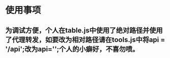 # 使用事项

## 为调试方便，个人在table.js中使用了绝对路径并使用了代理转发，如要改为相对路径请在tools.js中将api = '/api';改为api='';个人的小癖好，不喜勿喷。

